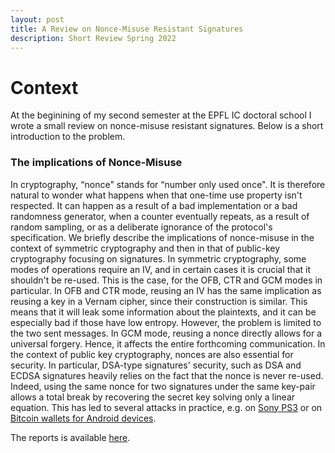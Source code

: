 ```yaml
---
layout: post
title: A Review on Nonce-Misuse Resistant Signatures
description: Short Review Spring 2022
---
```


Context
============

At the beginining of my second semester at the EPFL IC doctoral school I wrote a small review on nonce-misuse resistant signatures. 
Below is a short introduction to the problem. 

### The implications of Nonce-Misuse
In cryptography, “nonce" stands for “number only used once". It is therefore natural to wonder what happens when that one-time use property isn't respected. 
It can happen as a result of a bad implementation or a bad randomness generator, when a counter eventually repeats, as a result of random  sampling, or as a deliberate ignorance of the protocol's specification. 
We briefly describe the implications of nonce-misuse in the context of symmetric cryptography and then in that of public-key cryptography focusing on signatures. 
In symmetric cryptography, some modes of operations require an IV, and in certain cases it is crucial that it shouldn't be re-used. This is the case, for the OFB, CTR and GCM modes in particular. 
In OFB and CTR mode, reusing an IV has the same implication as reusing a key in a Vernam cipher, since their construction is similar. This means that it will leak some information about the plaintexts, and it can be especially bad if those have low entropy. However, the problem is limited to the two sent messages. 
In GCM mode, reusing a nonce directly allows for a universal forgery. Hence, it affects the entire forthcoming communication.
In the context of public key cryptography, nonces are also essential for security. 
In particular, DSA-type signatures' security, such as DSA and ECDSA signatures heavily relies on the fact that the nonce is never re-used. Indeed, using the same nonce for two signatures under the same key-pair allows a total break by recovering the secret key solving only a linear equation. This has led to several attacks in practice, e.g. on [Sony PS3](www.exophase.com/20540/hackers-describe-ps3-security-as-epic-fail-gain-unrestricted-access/ ) or on [Bitcoin wallets for Android devices](https://bitcoin.org/en/alert/2013-08-11-android).

The reports is available <a href="../files/noncemisusesign.pdf" target="_blank">here</a>.
